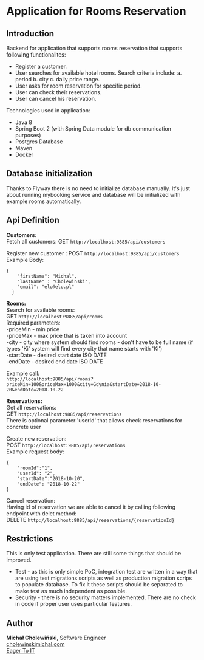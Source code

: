 # Application for Rooms Reservation

## Introduction  

Backend for application that supports rooms reservation that supports following functionalites:  
* Register a customer. 
* User searches for available hotel rooms. Search criteria include: a. period b. city c. daily price range.
* User asks for room reservation for specific period. 
* User can check their reservations. 
* User can cancel his reservation.   

Technologies used in application:
* Java 8
* Spring Boot 2 (with Spring Data module for db communication purposes)
* Postgres Database
* Maven
* Docker 

## Database initialization
Thanks to Flyway there is no need to initialize database manually. It's just about running mybooking service and database will be initialized with example rooms automatically.

## Api Definition


**Customers:**  
Fetch all customers: 
GET `http://localhost:9885/api/customers`

Register new customer : 
POST `http://localhost:9885/api/customers`
Example Body:
  ```  
  {
      "firstName": "Michal",
      "lastName" : "Cholewinski",
      "email": "elo@elo.pl"
    }
  ```


**Rooms:**  
Search for available rooms:  
GET `http://localhost:9885/api/rooms`  
Required parameters:  
-priceMin - min price  
-priceMax - max price that is taken into account  
-city - city where system should find rooms - don't have to be full name (if types 'Ki' system will find every city that name starts with 'Ki')  
-startDate - desired start date ISO DATE  
-endDate  - desired end date ISO DATE  




Example call:  
`http://localhost:9885/api/rooms?priceMin=100&priceMax=1000&city=Gdynia&startDate=2018-10-20&endDate=2018-10-22`  

**Reservations:**    
Get all reservations:  
GET `http://localhost:9885/api/reservations`  
There is optional parameter 'userId' that allows check reservations for concrete user  


Create new reservation:  
POST `http://localhost:9885/api/reservations`  
Example request body:  
```
{
	"roomId":"1",
	"userId": "2",
	"startDate":"2018-10-20",
	"endDate": "2018-10-22"
}
```  


Cancel reservation:  
Having id of reservation we are able to cancel it by calling following endpoint with delet method:  
DELETE `http://localhost:9885/api/reservations/{reservationId}`  

## Restrictions
This is only test application. There are still some things that should be improved.  
* Test - as this is only simple PoC, integration test are written in a way that are using test migrations scripts as well as production migration scrips to populate database. To fix it these scripts should be separated to make test as much independent as possible.
* Security - there is no security matters implemented. There are no check in code if proper user uses particular features.

## Author
**Michał Cholewiński**, Software Engineer  
[cholewinskimichal.com](http://cholewinskimichal.com)  
[Eager To IT](http://eagertoit.com)